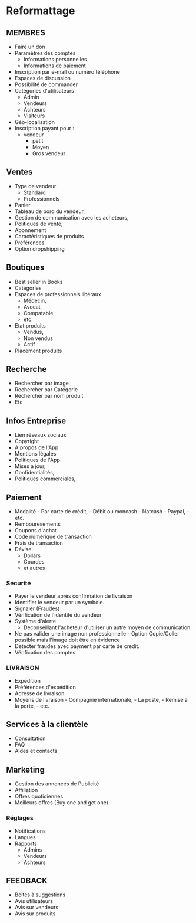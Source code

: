 # Reformattage 


## MEMBRES
- Faire un don
- Paramètres des comptes 
    - Informations personnelles 
    - Informations de paiement
- Inscription par e-mail ou numéro téléphone
- Espaces de discussion
- Possibilité de commander
- Catégories d'utilisateurs
     - Admin
     - Vendeurs
     - Achteurs
     - Visiteurs
- Géo-localisation
- Inscription payant pour :
    - vendeur 
        - petit
        - Moyen
        - Gros vendeur


## Ventes 
   - Type de vendeur
        - Standard
        - Professionnels
- Panier
- Tableau de bord du vendeur,
- Gestion de communication avec les acheteurs,
- Politiques de vente,
- Abonnement
- Caractéristiques de produits
- Préférences
- Option dropshipping 


## Boutiques
- Best seller in Books
- Catégories
- Espaces de professionnels libéraux
    - Médecin,
    - Avocat,
    - Compatable, 
    - etc.
- Etat produits 
    - Vendus,
    - Non vendus 
    - Actif
- Placement produits 



## Recherche
   - Rechercher par image
   - Rechercher par Catégorie
   - Rechercher par nom produit
   - Etc


## Infos Entreprise
   - Lien réseaux sociaux
   - Copyright
   - A propos de l'App 
   - Mentions légales
   - Politiques de l'App
   - Mises à jour,
   - Confidentialités, 
   - Politiques commerciales,


## Paiement
- Modalité
        - Par carte de crédit,
        - Débit ou moncash
        - Natcash
        - Paypal,
        - etc.
- Rembouresements
- Coupons d'achat
- Code numérique de transaction
- Frais de transaction
- Dévise
    - Dollars
    - Gourdes
    - et autres


### Sécurité
   - Payer le vendeur après confirmation de livraison
   - Identifier le vendeur par un symbole. 
   - Signaler (Fraudes) 
   - Vérification de l'identité du vendeur 
   - Système d'alerte 
       - Deconseillant l'acheteur d'utiliser un autre moyen de communication
   - Ne pas valider une image non professionnelle
    - Option Copie/Coller possible mais l'image doit être en évidence
- Detecter fraudes avec payment par carte de credit. 
- Vérification des comptes


### LIVRAISON 
   - Expedition 
   - Préférences d'expédition
   - Adresse de livraison
   - Moyens de livraison
    - Compagnie internationale,
    - La poste,
    - Remise à la porte,
    - etc. 


## Services à la clientèle
   - Consultation
   - FAQ
   - Aides et contacts


## Marketing
   - Gestion des annonces de Publicité
   - Affiliation
   - Offres quotidiennes
   - Meilleurs offres (Buy one and get one)


### Réglages
- Notifications
- Langues
- Rapports
    - Admins
    - Vendeurs
    - Achteurs


## FEEDBACK
   - Boîtes à suggestions
   - Avis utilisateurs
   - Avis sur vendeurs
   - Avis sur produits 
